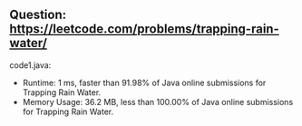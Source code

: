 ## Question: https://leetcode.com/problems/trapping-rain-water/

code1.java:
* Runtime: 1 ms, faster than 91.98% of Java online submissions for Trapping Rain Water.
* Memory Usage: 36.2 MB, less than 100.00% of Java online submissions for Trapping Rain Water.